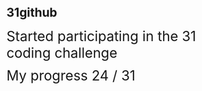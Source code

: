 # 31github

<span style="font-size: 2rem;"> Started participating in the 31 coding challenge</span>

<span style="font-size: 2rem;">My progress 24 / 31</span>
